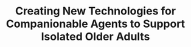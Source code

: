 ---
name: "Creating New Technologies For Companionable Agents"
title: "Creating New Technologies for Companionable Agents to Support Isolated Older Adults"
project: null
event: "ACM Transactions on Interactive Intelligent Systems (TiiS) 8(3)"
authors:
- name: "Sidner, C."
- name: "Bickmore, T."
- name: "Nooraie, B."
- name: "Rich, C."
- name: "Ring, L."
- name: "Shayganfar, M."
- name: "Vardoulakis, L."
year: 2018
resources: null
external_url: null
draft: false
---